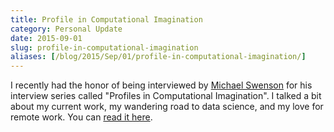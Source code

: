```yaml
---
title: Profile in Computational Imagination
category: Personal Update
date: 2015-09-01
slug: profile-in-computational-imagination
aliases: [/blog/2015/Sep/01/profile-in-computational-imagination/]
---
```


I recently had the honor of being interviewed by [Michael Swenson](http://computationalimagination.com) for his interview series called "Profiles in Computational Imagination". I talked a bit about my current work, my wandering road to data science, and my love for remote work. You can [read it here](http://computationalimagination.com/interview_tim_hopper.php).